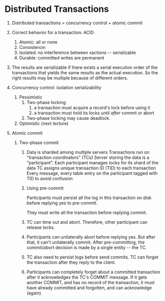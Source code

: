# Distributed Transactions

1. Distributed transactions = concurrency control + atomic commit
2. Correct behavior for a transaction: ACID
    1. Atomic: all or none
    2. Consistence: 
    3. Isolated: no interference between xactions -- serializable
    4. Durable: committed writes are permanent
3. The results are serializable if there exists a serial execution order of the transactions that yields the same results as the actual execution. So the right results may be multiple because of different orders.
4. Concurrency control: isolation serializability
    1. Pessimistic
        1. Two-phase locking
            1. a transaction must acquire a record's lock before using it
            2. a transaction must hold its locks until *after* commit or abort
        2. Two-phase locking may cause deadlock.
    2. Optimistic (next lecture)

5. Atomic commit

    1. Two-phase commit

        1. Data is sharded among multiple servers
            Transactions run on "transaction coordinators" (TCs)
            Server storing the data is a "participant". Each participant manages locks for its shard of the data
            TC assigns unique transaction ID (TID) to each transaction
            Every message, every table entry on the participant tagged with TID to avoid confusion

        2. Using pre-commit

            Participants must persist all the log in this transaction on disk before replying yes to pre-commit.

            They must write all the transaction before replying commit.

        3. TC can time out and abort. Therefore, other participant can release locks.

        4. Participants can unilaterally abort before replying yes. But after that, it can't unilaterally commit. After pre-committing, the commit/abort decision is made by a single entity -- the TC.

        5. TC also need to persist logs before send commits. TC can forget the transaction after they reply to the client.

        6. Participants can completely forget about a committed transaction after it acknowledges the TC's COMMIT message. 
            If it gets another COMMIT, and has no record of the transaction, it must have already committed and forgotten, and can acknowledge (again).

























